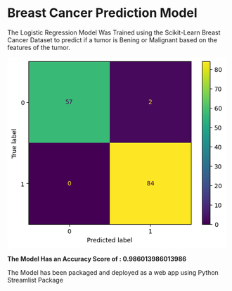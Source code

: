 # Breast Cancer Prediction Model
The Logistic Regression Model Was Trained using the Scikit-Learn Breast Cancer Dataset to predict if a tumor is Bening or Malignant based on the features of the tumor.

![image](https://github.com/ladiyusuph/breast_cancer_pred/blob/main/image/download.png)


**The Model Has an Accuracy Score of : 0.986013986013986**

The Model has been packaged and deployed as a web app using Python Streamlist Package
